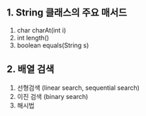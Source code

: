 ## 1. String 클래스의 주요 매서드

1. char charAt(int i)
2. int length()
3. boolean equals(String s)

## 2. 배열 검색

1. 선형검색 (linear search, sequential search)
2. 이진 검색 (binary search)
3. 해시법

